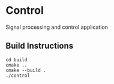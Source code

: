 # Control
Signal processing and control application

## Build Instructions

```
cd build
cmake ..
cmake --build .
./control
```

